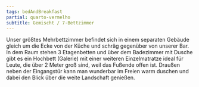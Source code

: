 ```yaml
---
tags: bedAndBreakfast
partial: quarto-vermelho
subtitle: Gemischt / 7-Bettzimmer
---
```


Unser größtes Mehrbettzimmer befindet sich in einem separaten Gebäude gleich um die Ecke von der Küche und schräg gegenüber von unserer Bar. In dem Raum stehen 3 Etagenbetten und über dem Badezimmer mit Dusche gibt es ein Hochbett (Galerie) mit einer weiteren Einzelmatratze ideal für Leute, die über 2 Meter groß sind, weil das Fußende offen ist. Draußen neben der Eingangstür kann man wunderbar im Freien warm duschen und dabei den Blick über die weite Landschaft genießen.
